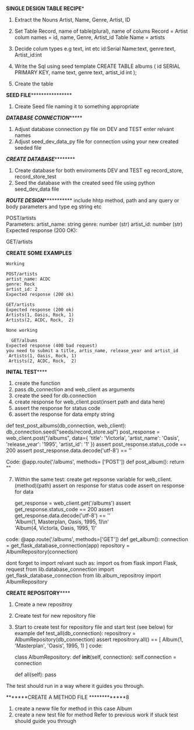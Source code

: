 ******SINGLE DESIGN TABLE RECIPE*******
1) Extract the Nouns
    Artist, Name, Genre, Artist, ID

2) Set Table Record, name of table(plural), name of colums 
    Record = Artist            colum names = id, name, Genre, Artist_id
    Table Name = artists

3) Decide colum types e.g text, int etc
    id:Serial  Name:text, genre:text, Artist_id:int 

4) Write the Sql using seed template
    CREATE TABLE albums (
      id SERIAL PRIMARY KEY,
      name text,
      genre text,
      artist_id int
);
5) Create the table 

******SEED FILE**********************

1) Create Seed file naming it to something appropriate 

*******DATABASE CONNECTION************

1) Adjust database connection py file on DEV and TEST enter relvant names
2) Adjust seed_dev_data_py file for connection using your new created seeded file

*******CREATE DATABASE***************

1) Create database for both enviroments DEV and TEST eg record_store, record_store_test
2) Seed the database with the created seed file using python seed_dev_data file

*******ROUTE DESIGN******************
include hhtp method, path and any query or body parameters and type eg string etc

   POST/artists                                                             
    Parameters:
    artist_name: string
    genre: number (str)
    artist_id: number    (str)
  Expected response (200 OK):       

  GET/artists

  **********CREATE SOME EXAMPLES**********
    
    Working

    POST/artists
    artist_name: ACDC
    genre: Rock
    artist_id: 2
    Expected response (200 ok)

    GET/artists
    Expected response (200 ok)
    Artists(1, Oasis, Rock, 1)
    Artists(2, ACDC, Rock,  2)

    None working 

      GET/albums
    Expected response (400 bad request) 
    you need to submit a title, artis_name, release_year and artist_id
     Artists(1, Oasis, Rock, 1)
     Artists(2, ACDC, Rock,  2)

**********INITAL TEST**************

1) create the function
2) pass db_connection and web_client as arguments
3) create the seed for db.connection 
4) create response for web_client.post(insert path and data here)
5) assert the response for status code 
6) assert the response for data empty string

def test_post_albums(db_connection, web_client):
    db_connection.seed("seeds/record_store.sql")
    post_response = web_client.post("/albums", data={
        'title': 'Victorla',
        'artist_name': 'Oasis',
        'release_year': '1995',
        'artist_id': '1'
        })
    assert post_response.status_code == 200
    assert post_response.data.decode('utf-8') == ''

Code: @app.route('/albums', methods= ['POST'])
def post_album():
    return ""

7) Within the same test:
    create get repsonse variable for web_client.(method)(path)
    assert on response for status code 
    assert on response for data

     get_response = web_client.get('/albums')
    assert get_response.status_code == 200
    assert get_response.data.decode('utf-8') == '' \
    'Album(1, Masterplan, Oasis, 1995, 1)\n' \
    'Album(4, Victorla, Oasis, 1995, 1)'

code: @app.route('/albums', methods=['GET'])
def get_album():
    connection = get_flask_database_connection(app)
    repository = AlbumRepository(connection)

dont forget to import relvant such as:
    import os
    from flask import Flask, request
    from lib.database_connection import get_flask_database_connection
    from lib.album_repositroy import AlbumRepository 

******CREATE REPOSITORY**********

1) Create a new repositroy 
2) Create test for new repository file
3) Start to create test for repository file and start test (see below) for example
        def test_all(db_connection):
    repositrory = AlbumRepository(db_connection)
    assert repositrory.all() == [
        Album(1, 'Masterplan', 'Oasis', 1995, 1)
    ]
    code:

    class AlbumRepository:
    def __init__(self, connection):
        self.connection = connection

    def all(self):
        pass

The test should run in a way where it guides you through.

*******CREATE A METHOD FILE *************8

1) create a neww file for method in this case Album 
2) create a new test file for method 
Refer to previous work if stuck 
test should guide you through 


